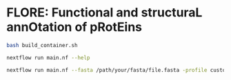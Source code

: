 # FLORE: Functional and structuraL annOtation of pRotEins


```bash
bash build_container.sh 
```

```bash
nextflow run main.nf --help
```

```bash
nextflow run main.nf --fasta /path/your/fasta/file.fasta -profile custom,singularity
```